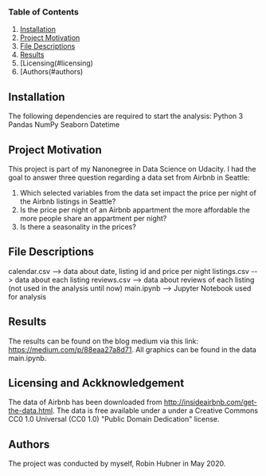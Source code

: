 ### Table of Contents

1. [Installation](#installation)
2. [Project Motivation](#motivation)
3. [File Descriptions](#files)
4. [Results](#results)
5. [Licensing(#licensing)
6. [Authors(#authors)

## Installation <a name="installation"></a>
The following dependencies are required to start the analysis:
Python 3
Pandas
NumPy
Seaborn
Datetime

## Project Motivation <a name="motivation"></a>
This project is part of my Nanonegree in Data Science on Udacity. I had the goal to answer three question regarding a data set from Airbnb in Seattle:

1) Which selected variables from the data set impact the price per night of the Airbnb listings in Seattle?
2) Is the price per night of an Airbnb appartment the more affordable the more people share an appartment per night?
3) Is there a seasonality in the prices?


## File Descriptions <a name="files"></a>
calendar.csv --> data about date, listing id and price per night
listings.csv --> data about each listing
reviews.csv --> data about reviews of each listing (not used in the analysis until now)
main.ipynb --> Jupyter Notebook used for analysis

## Results <a name="results"></a>
The results can be found on the blog medium via this link: https://medium.com/p/88eaa27a8d71. All graphics can be found in the data main.ipynb.

## Licensing and Ackknowledgement <a name="licensing"></a>
The data of Airbnb has been downloaded from http://insideairbnb.com/get-the-data.html. The data is free available under a under a Creative Commons CC0 1.0 Universal (CC0 1.0) "Public Domain Dedication" license.


## Authors <a name="authors"></a>
The project was conducted by myself, Robin Hubner in May 2020. 
